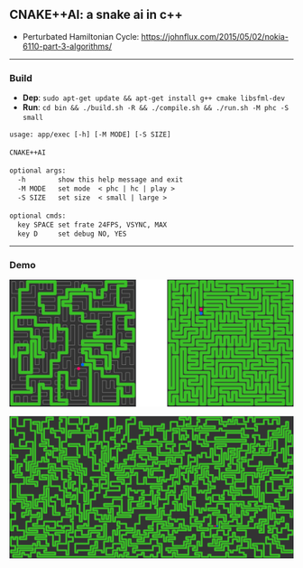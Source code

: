 ## CNAKE++AI: a snake ai in c++ 

- Perturbated Hamiltonian Cycle: https://johnflux.com/2015/05/02/nokia-6110-part-3-algorithms/


****

### Build

- **Dep**: `sudo apt-get update && apt-get install g++ cmake libsfml-dev`  
- **Run**: `cd bin && ./build.sh -R && ./compile.sh && ./run.sh -M phc -S small`  

```
usage: app/exec [-h] [-M MODE] [-S SIZE]

CNAKE++AI

optional args:
  -h        show this help message and exit
  -M MODE   set mode  < phc | hc | play >
  -S SIZE   set size  < small | large >

optional cmds:
  key SPACE set frate 24FPS, VSYNC, MAX
  key D     set debug NO, YES
```

****

### Demo

![Demo small png](demo/demo_small.png)  

![Demo large png](demo/demo_large.png)  
